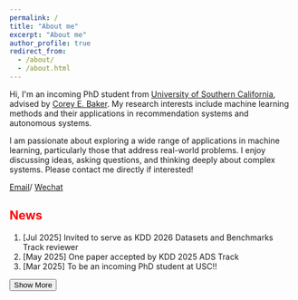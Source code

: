```yaml
---
permalink: /
title: "About me"
excerpt: "About me"
author_profile: true
redirect_from: 
  - /about/
  - /about.html
---
```


Hi, I'm an incoming PhD student from [University of Southern California](https://www.usc.edu), advised by [Corey E. Baker](https://viterbi.usc.edu/directory/faculty/Baker/Corey). My research interests include machine learning methods and their applications in recommendation systems and autonomous systems.

I am passionate about exploring a wide range of applications in machine learning, particularly those that address real-world problems. I enjoy discussing ideas, asking questions, and thinking deeply about complex systems. Please contact me directly if interested!

[Email](mailto:yulinxu@usc.edu)/ [Wechat](../images/wechat.jpg)

<h2><strong><span style="color:red">News</span></strong></h2>
<ol id="news-list">
  <li><strong></span></strong> [Jul 2025] Invited to serve as KDD 2026 Datasets and Benchmarks Track reviewer </li>
  <li><strong></span></strong> [May 2025] One paper accepted by KDD 2025 ADS Track </li>
  <li><strong></span></strong> [Mar 2025] To be an incoming PhD student at USC!!</li>
</ol>

<button id="toggle-button" onclick="toggleNews()">Show More</button>

<style>
  .hidden {
    display: none;
  }
</style>

<script>
  function toggleNews() {
    const hiddenItems = document.querySelectorAll("#news-list .hidden");
    const button = document.getElementById("toggle-button");
    const isHidden = hiddenItems[0].style.display === "none";

    hiddenItems.forEach(item => {
      item.style.display = isHidden ? "list-item" : "none";
    });

    button.innerText = isHidden ? "Show Less" : "Show More";
  }
</script>



